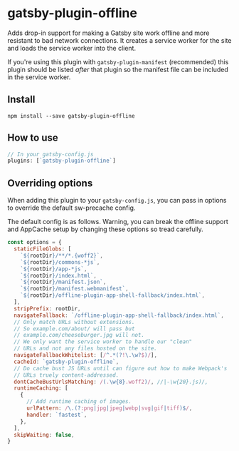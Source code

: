# gatsby-plugin-offline

Adds drop-in support for making a Gatsby site work offline and more resistant to
bad network connections. It creates a service worker for the site and loads the
service worker into the client.

If you're using this plugin with `gatsby-plugin-manifest` (recommended) this
plugin should be listed _after_ that plugin so the manifest file can be included
in the service worker.

## Install

`npm install --save gatsby-plugin-offline`

## How to use

```javascript
// In your gatsby-config.js
plugins: [`gatsby-plugin-offline`]
```

## Overriding options

When adding this plugin to your `gatsby-config.js`, you can pass in options to
override the default sw-precache config.

The default config is as follows. Warning, you can break the offline support
and AppCache setup by changing these options so tread carefully.

```javascript
const options = {
  staticFileGlobs: [
    `${rootDir}/**/*.{woff2}`,
    `${rootDir}/commons-*js`,
    `${rootDir}/app-*js`,
    `${rootDir}/index.html`,
    `${rootDir}/manifest.json`,
    `${rootDir}/manifest.webmanifest`,
    `${rootDir}/offline-plugin-app-shell-fallback/index.html`,
  ],
  stripPrefix: rootDir,
  navigateFallback: `/offline-plugin-app-shell-fallback/index.html`,
  // Only match URLs without extensions.
  // So example.com/about/ will pass but
  // example.com/cheeseburger.jpg will not.
  // We only want the service worker to handle our "clean"
  // URLs and not any files hosted on the site.
  navigateFallbackWhitelist: [/^.*(?!\.\w?$)/],
  cacheId: `gatsby-plugin-offline`,
  // Do cache bust JS URLs until can figure out how to make Webpack's
  // URLs truely content-addressed.
  dontCacheBustUrlsMatching: /(.\w{8}.woff2)/, //|-\w{20}.js)/,
  runtimeCaching: [
    {
      // Add runtime caching of images.
      urlPattern: /\.(?:png|jpg|jpeg|webp|svg|gif|tiff)$/,
      handler: `fastest`,
    },
  ],
  skipWaiting: false,
}
```
